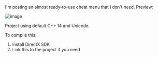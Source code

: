 I'm posting an almost ready-to-use cheat menu that I don't need. Preview:


![image](https://github.com/flux1337/ImGui-Cheat-Menu/assets/162865335/cbc0c47d-4d13-4b23-bdcd-aa347bcb8430)


Project using default C++ 14 and Unicode. 

To compile this: 
1. Install DirectX SDK
2. Link this to the project if you need
